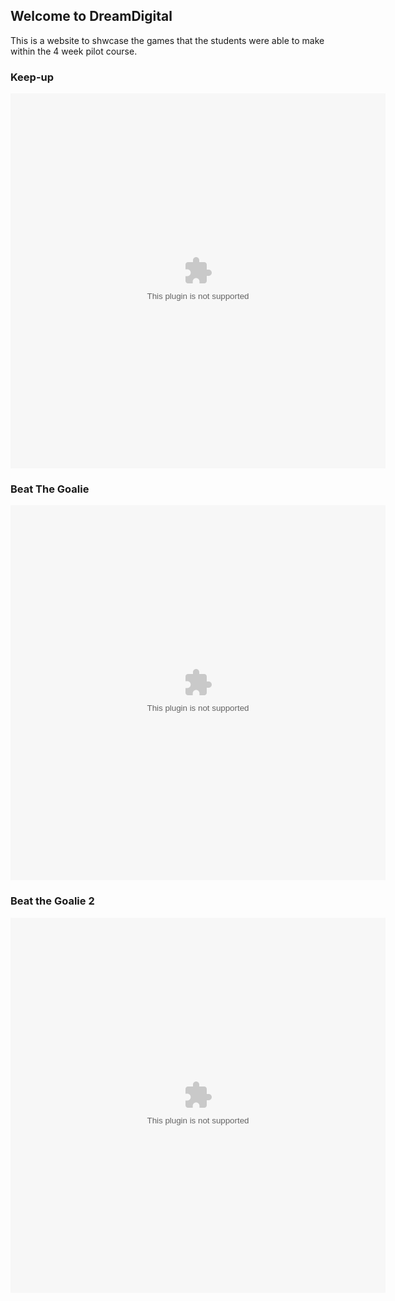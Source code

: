 ## Welcome to DreamDigital 

This is a website to shwcase the games that the students were able to make within the 4 week pilot course.

### Keep-up
<object width="600px" height="600px" data="Keep_up.swf"></object>

### Beat The Goalie
<object width="600px" height="600px" data="Beat_the_goalie.swf"></object>

### Beat the Goalie 2
<object width="600px" height="600px" data="BeatGaolie.swf"></object>
